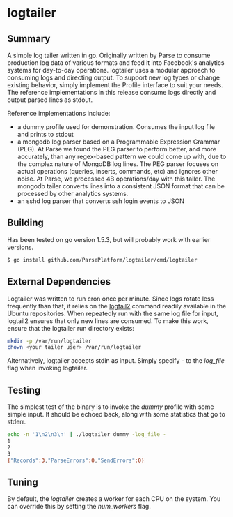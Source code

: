 # logtailer 

## Summary 

A simple log tailer written in go. Originally written by Parse to consume production log data of various formats and feed it into Facebook's analytics systems for day-to-day operations. logtailer uses a modular approach to consuming logs and directing output. To support new log types or change existing behavior, simply implement the Profile interface to suit your needs. The reference implementations in this release consume logs directly and output parsed lines as stdout.

Reference implementations include:

* a dummy profile used for demonstration. Consumes the input log file and prints to stdout
* a mongodb log parser based on a Programmable Expression Grammar (PEG). At Parse we found the PEG parser to perform better, and more accurately, than any regex-based pattern we could come up with, due to the complex nature of MongoDB log lines. The PEG parser focuses on actual operations (queries, inserts, commands, etc) and ignores other noise. At Parse, we processed 4B operations/day with this tailer. The mongodb tailer converts lines into a consistent JSON format that can be processed by other analytics systems.
* an sshd log parser that converts ssh login events to JSON

## Building

Has been tested on go version 1.5.3, but will probably work with earlier versions.

```sh
$ go install github.com/ParsePlatform/logtailer/cmd/logtailer
```

## External Dependencies

Logtailer was written to run cron once per minute. Since logs rotate less frequently than that, it relies on the [logtail2](http://manpages.ubuntu.com/manpages/trusty/man8/logtail2.8.html) command readily available in the Ubuntu repositories. When repeatedly run with the same log file for input, logtail2 ensures that only new lines are consumed. To make this work, ensure that the logtailer run directory exists:

```sh
mkdir -p /var/run/logtailer
chown <your tailer user> /var/run/logtailer
```

Alternatively, logtailer accepts stdin as input. Simply specify *-* to the *log_file* flag when invoking logtailer.

## Testing

The simplest test of the binary is to invoke the *dummy* profile with some simple input. It should be echoed back, along with some statistics that go to stderr.

```sh
echo -n '1\n2\n3\n' | ./logtailer dummy -log_file -
1
2
3
{"Records":3,"ParseErrors":0,"SendErrors":0}
```
## Tuning

By default, the *logtailer* creates a worker for each CPU on the system. You can override this by setting the *num_workers* flag.
